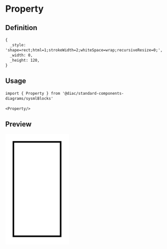 # Property

## Definition

```
{
  _style: 'shape=rect;html=1;strokeWidth=2;whiteSpace=wrap;recursiveResize=0;',
  _width: 0,
  _height: 120,
}
```

## Usage

```
import { Property } from '@diac/standard-components-diagrams/sysmlBlocks'

<Property/>
```

## Preview

<img src="./property.png" width="200"/>
